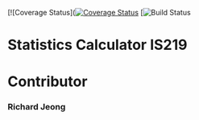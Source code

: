 [![Coverage Status]([![Coverage Status](https://coveralls.io/repos/github/ej84/is219StatCalc/badge.svg?branch=master)](https://coveralls.io/github/ej84/is219StatCalc?branch=master)
[![Build Status](https://travis-ci.com/ej84/is219StatCalc.svg?branch=master)

# Statistics Calculator IS219

# Contributor
### Richard Jeong

